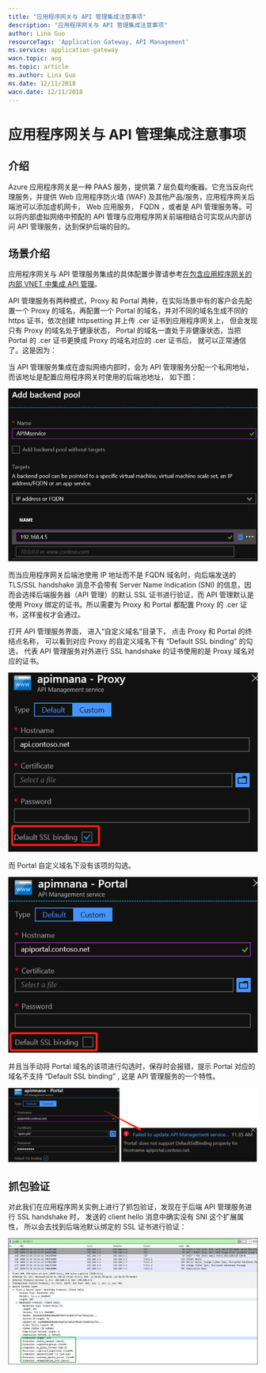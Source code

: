 ```yaml
---
title: "应用程序网关与 API 管理集成注意事项"
description: "应用程序网关与 API 管理集成注意事项"
author: Lina Guo
resourceTags: 'Application Gateway, API Management'
ms.service: application-gateway
wacn.topic: aog
ms.topic: article
ms.author: Lina Guo
ms.date: 12/11/2018
wacn.date: 12/11/2018
---
```


# 应用程序网关与 API 管理集成注意事项

## 介绍

Azure 应用程序网关是一种 PAAS 服务，提供第 7 层负载均衡器。它充当反向代理服务，并提供 Web 应用程序防火墙 (WAF) 及其他产品/服务，应用程序网关后端池可以添加虚机网卡， Web 应用服务， FQDN ，或者是 API 管理服务等。可以将内部虚拟网络中预配的 API 管理与应用程序网关前端相结合可实现从内部访问 API 管理服务，达到保护后端的目的。

## 场景介绍

应用程序网关与 API 管理服务集成的具体配置步骤请参考[在包含应用程序网关的内部 VNET 中集成 API 管理](https://docs.azure.cn/api-management/api-management-howto-integrate-internal-vnet-appgateway)。

API 管理服务有两种模式，Proxy 和 Portal 两种，在实际场景中有的客户会先配置一个 Proxy 的域名，再配置一个 Portal 的域名，并对不同的域名生成不同的 https 证书，依次创建 httpsetting 并上传 .cer 证书到应用程序网关上， 但会发现只有 Proxy 的域名处于健康状态， Portal 的域名一直处于非健康状态，当把 Portal 的 .cer 证书更换成 Proxy 的域名对应的 .cer 证书后， 就可以正常通信了。这是因为：

当 API 管理服务集成在虚拟网络内部时，会为 API 管理服务分配一个私网地址，而该地址是配置应用程序网关时使用的后端池地址， 如下图：

![01](media/aog-application-gateway-considerations-for-integration-with-api-management/01.png "01")

而当应用程序网关后端池使用 IP 地址而不是 FQDN 域名时，向后端发送的 TLS/SSL handshake 消息不会带有 Server Name Indication (SNI) 的信息，因而会选择后端服务器（API 管理）的默认 SSL 证书进行验证，而 API 管理默认是使用 Proxy 绑定的证书。所以需要为 Proxy 和 Portal 都配置 Proxy 的 .cer 证书，这样鉴权才会通过。

打开 API 管理服务界面， 进入“自定义域名”目录下， 点击 Proxy 和 Portal 的终结点名称， 可以看到对应 Proxy 的自定义域名下有 “Default SSL binding” 的勾选， 代表 API 管理服务对外进行 SSL handshake 的证书使用的是 Proxy 域名对应的证书。

![02](media/aog-application-gateway-considerations-for-integration-with-api-management/02.png "02")

而 Portal 自定义域名下没有该项的勾选。

![03](media/aog-application-gateway-considerations-for-integration-with-api-management/03.png "03")

并且当手动将 Portal 域名的该项进行勾选时，保存时会报错，提示 Portal 对应的域名不支持 “Default SSL binding” , 这是 API 管理服务的一个特性。

![04](media/aog-application-gateway-considerations-for-integration-with-api-management/04.png "04")

## 抓包验证

对此我们在应用程序网关实例上进行了抓包验证，发现在于后端 API 管理服务进行 SSL handshake 时， 发送的 client hello 消息中确实没有 SNI 这个扩展属性， 所以会去找到后端池默认绑定的 SSL 证书进行验证：

![05](media/aog-application-gateway-considerations-for-integration-with-api-management/05.jpg "05")